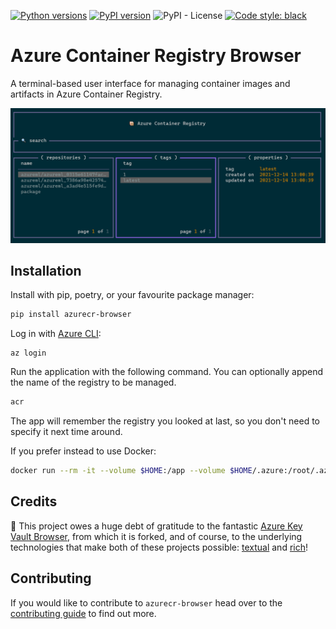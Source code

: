 <!-- markdownlint-disable MD026 -->
[![Python versions](https://shields.io/pypi/pyversions/azurecr-browser)](https://badge.fury.io/py/azurecr-browser)
[![PyPI version](https://badge.fury.io/py/azurecr-browser.svg)](https://pypi.org/project/azurecr-browser/)
![PyPI - License](https://img.shields.io/pypi/l/azurecr-browser)
[![Code style: black](https://img.shields.io/badge/code%20style-black-000000.svg)](https://github.com/psf/black)

# Azure Container Registry Browser

A terminal-based user interface for managing container images and artifacts in Azure Container Registry.

![home_view](media/interface.png)

## Installation

Install with pip, poetry, or your favourite package manager:

```bash
pip install azurecr-browser
```

Log in with [Azure CLI](https://docs.microsoft.com/en-us/cli/azure/install-azure-cli):

```
az login
```

Run the application with the following command. You can optionally append the name of the registry to be managed.

```bash
acr
```

The app will remember the registry you looked at last, so you don't need to specify it next time around.

If you prefer instead to use Docker:

```bash
docker run --rm -it --volume $HOME:/app --volume $HOME/.azure:/root/.azure ghcr.io/samdobson/azurecr-browser:latest
```
## Credits

:rocket: This project owes a huge debt of gratitude to the fantastic [Azure Key Vault Browser](https://github.com/chelnak/azure-keyvault-browser), from which it is forked, and of course, to the underlying technologies that make both of these projects possible: [textual](https://github.com/willmcgugan/textual) and [rich](https://github.com/willmcgugan/rich)!

## Contributing

If you would like to contribute to `azurecr-browser` head over to the [contributing guide](CONTRIBUTING.md) to find out more.
